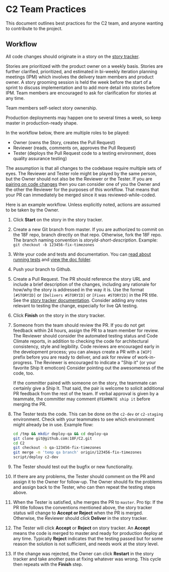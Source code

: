 # C2 Team Practices

This document outlines best practices for the C2 team, and anyone wanting to contribute to the project.

## Workflow

All code changes should originate in a story on the [story tracker](https://pivotaltracker.com/n/projects/1149728).

Stories are prioritized with the product owner on a weekly basis.
Stories are further clarified, prioritized, and estimated in bi-weekly iteration planning meetings (IPM)
which involves the delivery team members and product owner.
A story grooming session is held the week before the start of a sprint to discuss implementation
and to add more detail into stories before IPM. Team members are encouraged to ask for clarification for stories at any time.

Team members self-select story ownership.

Production deployments may happen one to several times a week, so keep master in production-ready shape.

In the workflow below, there are multiple roles to be played:

* Owner (owns the Story, creates the Pull Request)
* Reviewer (reads, comments on, approves the Pull Request)
* Tester (deploys the Pull Request code to a testing environment, does quality assurance testing)

The assumption is that all changes to the codebase require multiple sets of eyes. The Reviewer and Tester
role might be played by the same person, but the Owner should not also be the Reviewer or the Tester.
If you are [pairing on code changes](https://en.wikipedia.org/wiki/Pair_programming) then
you can consider one of you the Owner and the other the Reviewer for the purposes of this workflow. That
means that your PR can immediately be merged since it was reviewed-while-coded.

Here is an example workflow. Unless explicitly noted, actions are assumed to be taken by the Owner.

1. Click **Start** on the story in the story tracker.

1. Create a new Git branch from master.
If you are authorized to commit on the 18F repo, branch directly on that repo.
Otherwise, fork the 18F repo. The branch naming convention is *storyId*-*short-description*.
Example: `git checkout -b 123456-fix-timezones`

1. Write your code and tests and documentation. You can
[read about running tests](https://github.com/18F/C2/blob/master/doc/setup.md#running-tests)
and [view the doc folder](https://github.com/18F/C2/tree/master/doc).

1. Push your branch to Github.

1. Create a Pull Request. The PR should reference the story URL and include a brief description
of the changes, including any rationale for how/why the story is addressed in the way it is. Use the format
`[#STORYID]` or `[Delivers #STORYID]` or `[Fixes #STORYID]` in the PR title.
See the [story tracker documentation](https://www.pivotaltracker.com/help/api?version=v5#Tracker_Updates_in_SCM_Post_Commit_Hooks). Consider adding any notes relevant to testing the change, especially for live QA testing.

1. Click **Finish** on the story in the story tracker.

1. Someone from the team should review the PR. If you do not get feedback within 24 hours,
assign the PR to a team member for review. The Reviewer should consider the automated
testing status and Code Climate reports, in addition to checking the code for architectural
consistency, style and legibility. Code reviews are encouraged early in the development process;
you can always create a PR with a `[WIP]` prefix before you are ready to deliver, and ask for review
of work-in-progress. The Reviewer is encouraged to indicate a "Ship it" (or your favorite Ship It emoticon)
Consider pointing out the awesomeness of the code, too.

    If the committer paired with someone on the story, the teammate can certainly give a Ship It. That said, the pair is welcome to solicit additional PR feedback from the rest of the team. If verbal approval is given by a teammate, the committer may comment `@TEAMMATE ship it` before merging the PR.

1. The Tester tests the code. This can be done on the `c2-dev` or `c2-staging` environment.
Check with your teammates to see which environment might already be in use.
Example flow:

    ```bash
    cd /tmp && mkdir deploy-qa && cd deploy-qa
    git clone git@github.com:18F/C2.git
    cd C2
    git checkout -b qa-123456-fix-timezones
    git merge -m 'temp qa branch' origin/123456-fix-timezones
    script/deploy c2-dev
    ```

1. The Tester should test out the bugfix or new functionality.

1. If there are any problems, the Tester should comment on the PR and assign it to the Owner for follow-up.
The Owner should fix the problems and assign back to the Tester, who can then repeat the testing steps above.

1. When the Tester is satisfied, s/he merges the PR to `master`.
Pro tip: If the PR title follows the conventions mentioned above,
the story tracker status will change to **Accept or Reject** when the PR is merged.
Otherwise, the Reviewer should click **Deliver** in the story tracker.

1. The Tester will click **Accept** or **Reject** on story tracker. An **Accept** means the code is merged
to master and ready for production deploy at any time. Typically **Reject** indicates
that the testing passed but for some reason the solution is not sufficient, and needs work at the
story level.

1. If the change was rejected, the Owner can click **Restart** in the story tracker and take another pass at fixing
whatever was wrong. This cycle then repeats with the **Finish** step.
